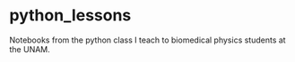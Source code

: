 # python_lessons

Notebooks from the python class I teach to biomedical physics students at the UNAM.
